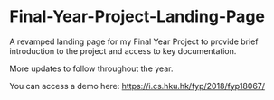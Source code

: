 # Final-Year-Project-Landing-Page

A revamped landing page for my Final Year Project to provide brief introduction to the project and access to key documentation.

More updates to follow throughout the year.

You can access a demo here: https://i.cs.hku.hk/fyp/2018/fyp18067/

